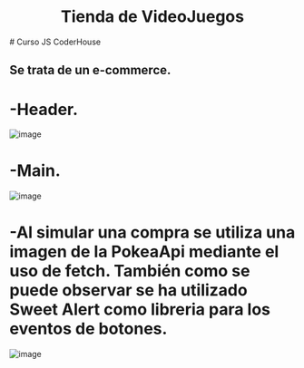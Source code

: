 <h1 align="center"> Tienda de VideoJuegos </h1>
# Curso JS CoderHouse

## Se trata de un e-commerce.
 
# -Header.
![image](https://user-images.githubusercontent.com/101586871/200135051-714ee98a-5a31-43dd-aeae-56e1d3af697e.png)

# -Main.
![image](https://user-images.githubusercontent.com/101586871/200135082-23930d4d-0974-44a7-85d0-fffdd54c0725.png)

# -Al simular una compra se utiliza una imagen de la PokeaApi mediante el uso de fetch. También como se puede observar se ha utilizado Sweet Alert como libreria para los eventos de botones.
![image](https://user-images.githubusercontent.com/101586871/200135148-67f87891-7d63-4fa9-917b-8a3a8661ade8.png)
